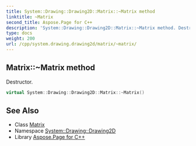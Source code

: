 ```yaml
---
title: System::Drawing::Drawing2D::Matrix::~Matrix method
linktitle: ~Matrix
second_title: Aspose.Page for C++
description: 'System::Drawing::Drawing2D::Matrix::~Matrix method. Destructor in C++.'
type: docs
weight: 200
url: /cpp/system.drawing.drawing2d/matrix/~matrix/
---
```

## Matrix::~Matrix method


Destructor.

```cpp
virtual System::Drawing::Drawing2D::Matrix::~Matrix()
```

## See Also

* Class [Matrix](../)
* Namespace [System::Drawing::Drawing2D](../../)
* Library [Aspose.Page for C++](../../../)
